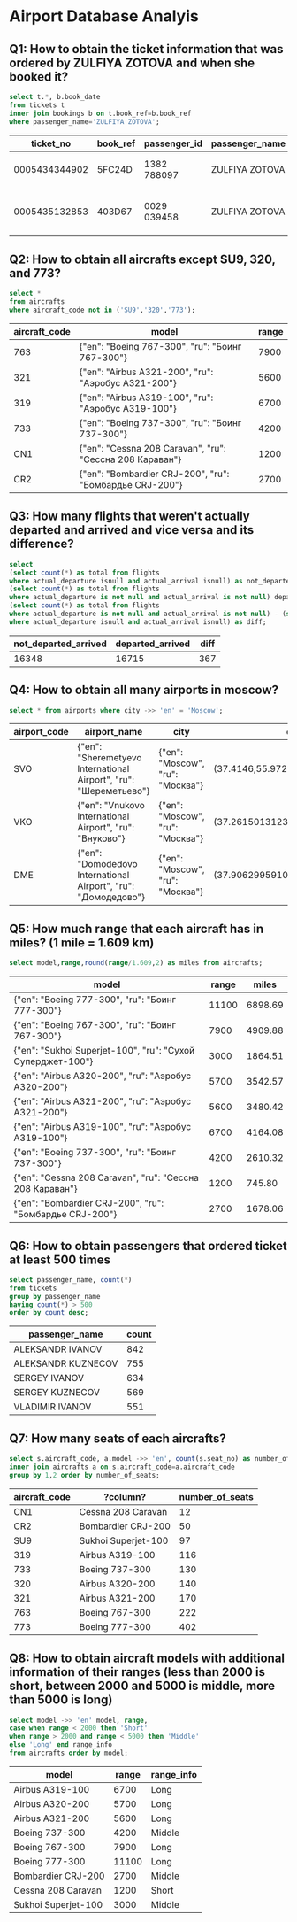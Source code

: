 # Airport Database Analyis

## Q1: How to obtain the ticket information that was ordered by ZULFIYA ZOTOVA and when she booked it?
````sql
select t.*, b.book_date
from tickets t
inner join bookings b on t.book_ref=b.book_ref
where passenger_name='ZULFIYA ZOTOVA';
````
|ticket_no    |book_ref|passenger_id|passenger_name|contact_data                                                        |book_date             |
|-------------|--------|------------|--------------|--------------------------------------------------------------------|----------------------|
|0005434344902|5FC24D  |1382 788097 |ZULFIYA ZOTOVA|{"phone": "+70612043305"}                                           |2017-08-02 00:53:00+07|
|0005435132853|403D67  |0029 039458 |ZULFIYA ZOTOVA|{"email": "zotova-z.051987@postgrespro.ru", "phone": "+70305717265"}|2017-07-13 00:57:00+07|

## Q2: How to obtain all aircrafts except SU9, 320, and 773?
````sql
select * 
from aircrafts
where aircraft_code not in ('SU9','320','773');
````
|aircraft_code|model                                                   |range|
|-------------|--------------------------------------------------------|-----|
|763          |{"en": "Boeing 767-300", "ru": "Боинг 767-300"}         |7900 |
|321          |{"en": "Airbus A321-200", "ru": "Аэробус A321-200"}     |5600 |
|319          |{"en": "Airbus A319-100", "ru": "Аэробус A319-100"}     |6700 |
|733          |{"en": "Boeing 737-300", "ru": "Боинг 737-300"}         |4200 |
|CN1          |{"en": "Cessna 208 Caravan", "ru": "Сессна 208 Караван"}|1200 |
|CR2          |{"en": "Bombardier CRJ-200", "ru": "Бомбардье CRJ-200"} |2700 |

## Q3: How many flights that weren't actually departed and arrived and vice versa and its difference? 
````sql
select 
(select count(*) as total from flights
where actual_departure isnull and actual_arrival isnull) as not_departed_arrived, 
(select count(*) as total from flights
where actual_departure is not null and actual_arrival is not null) departed_arrived, 
(select count(*) as total from flights
where actual_departure is not null and actual_arrival is not null) - (select count(*) as total from flights
where actual_departure isnull and actual_arrival isnull) as diff;
````
|not_departed_arrived|departed_arrived                                                 |diff                            |
|--------------------|-----------------------------------------------------------------|--------------------------------|
|16348               |16715                                                            |367                             |

## Q4: How to obtain all many airports in moscow? 
````sql
select * from airports where city ->> 'en' = 'Moscow';
````
|airport_code|airport_name                                                     |city                            |coordinates                          |timezone     |
|------------|-----------------------------------------------------------------|--------------------------------|-------------------------------------|-------------|
|SVO         |{"en": "Sheremetyevo International Airport", "ru": "Шереметьево"}|{"en": "Moscow", "ru": "Москва"}|(37.4146,55.972599)                  |Europe/Moscow|
|VKO         |{"en": "Vnukovo International Airport", "ru": "Внуково"}         |{"en": "Moscow", "ru": "Москва"}|(37.2615013123,55.5914993286)        |Europe/Moscow|
|DME         |{"en": "Domodedovo International Airport", "ru": "Домодедово"}   |{"en": "Moscow", "ru": "Москва"}|(37.90629959106445,55.40879821777344)|Europe/Moscow|

## Q5: How much range that each aircraft has in miles? (1 mile = 1.609 km)
````sql
select model,range,round(range/1.609,2) as miles from aircrafts;
````
|model                                                     |range|miles  |
|----------------------------------------------------------|-----|-------|
|{"en": "Boeing 777-300", "ru": "Боинг 777-300"}           |11100|6898.69|
|{"en": "Boeing 767-300", "ru": "Боинг 767-300"}           |7900 |4909.88|
|{"en": "Sukhoi Superjet-100", "ru": "Сухой Суперджет-100"}|3000 |1864.51|
|{"en": "Airbus A320-200", "ru": "Аэробус A320-200"}       |5700 |3542.57|
|{"en": "Airbus A321-200", "ru": "Аэробус A321-200"}       |5600 |3480.42|
|{"en": "Airbus A319-100", "ru": "Аэробус A319-100"}       |6700 |4164.08|
|{"en": "Boeing 737-300", "ru": "Боинг 737-300"}           |4200 |2610.32|
|{"en": "Cessna 208 Caravan", "ru": "Сессна 208 Караван"}  |1200 |745.80 |
|{"en": "Bombardier CRJ-200", "ru": "Бомбардье CRJ-200"}   |2700 |1678.06|


## Q6: How to obtain passengers that ordered ticket at least 500 times
````sql
select passenger_name, count(*)
from tickets
group by passenger_name
having count(*) > 500 
order by count desc;
````
|passenger_name                                            |count|
|----------------------------------------------------------|-----|
|ALEKSANDR IVANOV                                          |842  |
|ALEKSANDR KUZNECOV                                        |755  |
|SERGEY IVANOV                                             |634  |
|SERGEY KUZNECOV                                           |569  |
|VLADIMIR IVANOV                                           |551  |

## Q7: How many seats of each aircrafts?
````sql
select s.aircraft_code, a.model ->> 'en', count(s.seat_no) as number_of_seats from seats s
inner join aircrafts a on s.aircraft_code=a.aircraft_code
group by 1,2 order by number_of_seats;
````
|aircraft_code                                             |?column?|number_of_seats|
|----------------------------------------------------------|--------|---------------|
|CN1                                                       |Cessna 208 Caravan|12             |
|CR2                                                       |Bombardier CRJ-200|50             |
|SU9                                                       |Sukhoi Superjet-100|97             |
|319                                                       |Airbus A319-100|116            |
|733                                                       |Boeing 737-300|130            |
|320                                                       |Airbus A320-200|140            |
|321                                                       |Airbus A321-200|170            |
|763                                                       |Boeing 767-300|222            |
|773                                                       |Boeing 777-300|402            |

## Q8: How to obtain aircraft models with additional information of their ranges (less than 2000 is short, between 2000 and 5000 is middle, more than 5000 is long)
````sql
select model ->> 'en' model, range,
case when range < 2000 then 'Short'
when range > 2000 and range < 5000 then 'Middle'
else 'Long' end range_info
from aircrafts order by model;
````
|model                                                     |range|range_info|
|----------------------------------------------------------|-----|----------|
|Airbus A319-100                                           |6700 |Long      |
|Airbus A320-200                                           |5700 |Long      |
|Airbus A321-200                                           |5600 |Long      |
|Boeing 737-300                                            |4200 |Middle    |
|Boeing 767-300                                            |7900 |Long      |
|Boeing 777-300                                            |11100|Long      |
|Bombardier CRJ-200                                        |2700 |Middle    |
|Cessna 208 Caravan                                        |1200 |Short     |
|Sukhoi Superjet-100                                       |3000 |Middle    |




